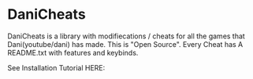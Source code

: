 # DaniCheats

DaniCheats is a library with modifiecations / cheats for all the games that Dani(youtube/dani) has made. This is "Open Source". Every Cheat has A README.txt with features and keybinds. 


See Installation Tutorial HERE:
